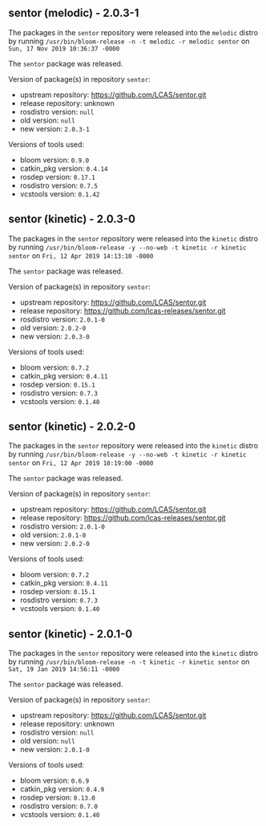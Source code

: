 ## sentor (melodic) - 2.0.3-1

The packages in the `sentor` repository were released into the `melodic` distro by running `/usr/bin/bloom-release -n -t melodic -r melodic sentor` on `Sun, 17 Nov 2019 10:36:37 -0000`

The `sentor` package was released.

Version of package(s) in repository `sentor`:

- upstream repository: https://github.com/LCAS/sentor.git
- release repository: unknown
- rosdistro version: `null`
- old version: `null`
- new version: `2.0.3-1`

Versions of tools used:

- bloom version: `0.9.0`
- catkin_pkg version: `0.4.14`
- rosdep version: `0.17.1`
- rosdistro version: `0.7.5`
- vcstools version: `0.1.42`


## sentor (kinetic) - 2.0.3-0

The packages in the `sentor` repository were released into the `kinetic` distro by running `/usr/bin/bloom-release -y --no-web -t kinetic -r kinetic sentor` on `Fri, 12 Apr 2019 14:13:10 -0000`

The `sentor` package was released.

Version of package(s) in repository `sentor`:

- upstream repository: https://github.com/LCAS/sentor.git
- release repository: https://github.com/lcas-releases/sentor.git
- rosdistro version: `2.0.1-0`
- old version: `2.0.2-0`
- new version: `2.0.3-0`

Versions of tools used:

- bloom version: `0.7.2`
- catkin_pkg version: `0.4.11`
- rosdep version: `0.15.1`
- rosdistro version: `0.7.3`
- vcstools version: `0.1.40`


## sentor (kinetic) - 2.0.2-0

The packages in the `sentor` repository were released into the `kinetic` distro by running `/usr/bin/bloom-release -y --no-web -t kinetic -r kinetic sentor` on `Fri, 12 Apr 2019 10:19:00 -0000`

The `sentor` package was released.

Version of package(s) in repository `sentor`:

- upstream repository: https://github.com/LCAS/sentor.git
- release repository: https://github.com/lcas-releases/sentor.git
- rosdistro version: `2.0.1-0`
- old version: `2.0.1-0`
- new version: `2.0.2-0`

Versions of tools used:

- bloom version: `0.7.2`
- catkin_pkg version: `0.4.11`
- rosdep version: `0.15.1`
- rosdistro version: `0.7.3`
- vcstools version: `0.1.40`


## sentor (kinetic) - 2.0.1-0

The packages in the `sentor` repository were released into the `kinetic` distro by running `/usr/bin/bloom-release -n -t kinetic -r kinetic sentor` on `Sat, 19 Jan 2019 14:56:11 -0000`

The `sentor` package was released.

Version of package(s) in repository `sentor`:

- upstream repository: https://github.com/LCAS/sentor.git
- release repository: unknown
- rosdistro version: `null`
- old version: `null`
- new version: `2.0.1-0`

Versions of tools used:

- bloom version: `0.6.9`
- catkin_pkg version: `0.4.9`
- rosdep version: `0.13.0`
- rosdistro version: `0.7.0`
- vcstools version: `0.1.40`


